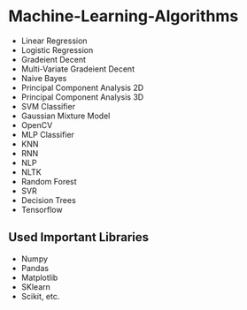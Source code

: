# Machine-Learning-Algorithms
* Linear Regression
* Logistic Regression
* Gradeient Decent
* Multi-Variate Gradeient Decent 
* Naive Bayes 
* Principal Component Analysis 2D
* Principal Component Analysis 3D
* SVM Classifier
* Gaussian Mixture Model
* OpenCV
* MLP Classifier
* KNN
* RNN
* NLP
* NLTK
* Random Forest
* SVR
* Decision Trees
* Tensorflow

## Used Important Libraries
* Numpy
* Pandas
* Matplotlib
* SKlearn
* Scikit, etc.


